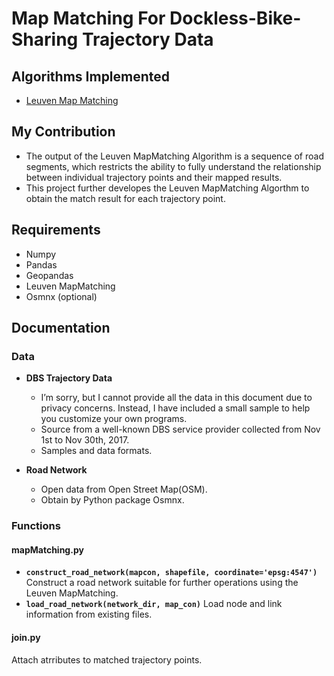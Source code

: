 # Map Matching For Dockless-Bike-Sharing Trajectory Data
## Algorithms Implemented
- [Leuven Map Matching](https://leuvenmapmatching.readthedocs.io/en/latest/index.html)
## My Contribution
- The output of the Leuven MapMatching Algorithm is a sequence of road segments, which restricts the ability to fully understand the relationship between individual trajectory points and their mapped results.
- This project further developes the Leuven MapMatching Algorthm to obtain the match result for each trajectory point.
  
## Requirements
- Numpy
- Pandas
- Geopandas
- Leuven MapMatching
- Osmnx (optional)
  
## Documentation
### Data
- **DBS Trajectory Data**
  - I’m sorry, but I cannot provide all the data in this document due to privacy concerns. Instead, I have included a small sample to help you customize your own programs.
  - Source from a well-known DBS service provider collected from Nov 1st to Nov 30th, 2017.
  - Samples and data formats.
  
- **Road Network**  
  - Open data from Open Street Map(OSM).
  - Obtain by Python package Osmnx. 
  
### Functions
#### mapMatching.py
- **`construct_road_network(mapcon, shapefile, coordinate='epsg:4547')`** Construct a road network suitable for further operations using the Leuven MapMatching.
- **`load_road_network(network_dir, map_con)`** Load node and link information from existing files.
  
#### join.py
Attach atrributes to matched trajectory points.
